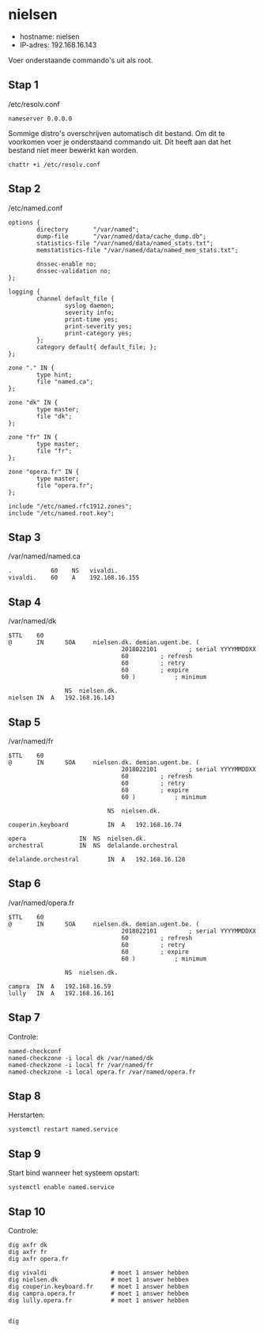 # nielsen

- hostname: nielsen
- IP-adres: 192.168.16.143

Voer onderstaande commando's uit als root.

## Stap 1
/etc/resolv.conf
```
nameserver 0.0.0.0
```

Sommige distro's overschrijven automatisch dit bestand.
Om dit te voorkomen voer je onderstaand commando uit.
Dit heeft aan dat het bestand niet meer bewerkt kan worden.

```
chattr +i /etc/resolv.conf
```

## Stap 2
/etc/named.conf

```
options {
        directory       "/var/named";
        dump-file       "/var/named/data/cache_dump.db";
        statistics-file "/var/named/data/named_stats.txt";
        memstatistics-file "/var/named/data/named_mem_stats.txt";

        dnssec-enable no;
        dnssec-validation no;
};

logging {
        channel default_file {
                syslog daemon;
                severity info;
                print-time yes;
                print-severity yes;
                print-category yes;
        };
        category default{ default_file; };
};

zone "." IN {
        type hint;
        file "named.ca";
};

zone "dk" IN {
        type master;
        file "dk";
};

zone "fr" IN {
        type master;
        file "fr";
};

zone "opera.fr" IN {
        type master;
        file "opera.fr";
};

include "/etc/named.rfc1912.zones";
include "/etc/named.root.key";
```

## Stap 3
/var/named/named.ca

```
.           60    NS   vivaldi.
vivaldi.    60    A    192.168.16.155
```

## Stap 4
/var/named/dk

```
$TTL	60
@       IN      SOA     nielsen.dk. demian.ugent.be. (
                                2018022101         ; serial YYYYMMDDXX
                                60	   	   ; refresh
                                60		   ; retry
                                60		   ; expire
                                60 )	   	   ; minimum

                NS	nielsen.dk.
nielsen	IN	A	192.168.16.143
```

## Stap 5
/var/named/fr

```
$TTL	60
@       IN      SOA     nielsen.dk. demian.ugent.be. (
                                2018022101         ; serial YYYYMMDDXX
                                60	   	   ; refresh
                                60		   ; retry
                                60		   ; expire
                                60 )	   	   ; minimum

                            NS	nielsen.dk.

couperin.keyboard           IN	A	192.168.16.74

opera			    IN	NS	nielsen.dk.
orchestral		    IN	NS	delalande.orchestral

delalande.orchestral        IN  A	192.168.16.128
```

## Stap 6
/var/named/opera.fr

```
$TTL	60
@       IN      SOA     nielsen.dk. demian.ugent.be. (
                                2018022101         ; serial YYYYMMDDXX
                                60	   	   ; refresh
                                60		   ; retry
                                60		   ; expire
                                60 )	   	   ; minimum

                NS	nielsen.dk.

campra	IN	A	192.168.16.59
lully	IN	A	192.168.16.161
```

## Stap 7
Controle:

```
named-checkconf
named-checkzone -i local dk /var/named/dk
named-checkzone -i local fr /var/named/fr
named-checkzone -i local opera.fr /var/named/opera.fr
```

## Stap 8
Herstarten:

```
systemctl restart named.service
```

## Stap 9
Start bind wanneer het systeem opstart:

```
systemctl enable named.service
```

## Stap 10
Controle:

```
dig axfr dk
dig axfr fr
dig axfr opera.fr

dig vivaldi                  # moet 1 answer hebben
dig nielsen.dk               # moet 1 answer hebben
dig couperin.keyboard.fr     # moet 1 answer hebben
dig campra.opera.fr          # moet 1 answer hebben
dig lully.opera.fr           # moet 1 answer hebben
         

dig       
```